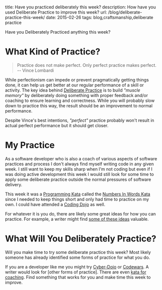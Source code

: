 title: Have you practiced deliberately this week?
description: How have you used Deliberate Practice to improve this week?
url: /blog/deliberate-practice-this-week/
date: 2015-02-26
tags: blog,craftsmanship,deliberate practice

Have you Deliberately Practiced anything this week? 

<!-- end-of-preview -->

# What Kind of Practice?

> Practice does not make perfect. Only perfect practice makes perfect.
-- Vince Lombardi

While perfectionism can impede or prevent pragmatically getting things done, it can help us get better at our regular performance of a skill or activity. The key idea behind [Deliberate Practice](http://codingdojo.org/cgi-bin/index.pl?DeliberatePractice) is to build *"muscle memory"* by deliberately doing something with proper feedback and/or coaching to ensure learning and correctness.  While you will probably slow down to practice this way, the result should be an improvement to normal performance.

Despite Vince's best intentions, *"perfect"* practice probably won't result in actual perfect performance but it should get closer.

# My Practice #

As a software developer who is also a coach of various aspects of software practices and process I don't always find myself writing code in any given week. I still want to keep my skills sharp when I'm not coding but even if I was doing active development this week I would still look for some time to apply some deliberate practice outside the normal pressures of software delivery. 

This week it was a [Programming Kata](http://en.wikipedia.org/wiki/Kata_(programming)) called the [Numbers In Words Kata](http://codingdojo.org/cgi-bin/index.pl?KataNumbersInWords) since I needed to keep things short and only had time to practice on my own. I could have attended a [Coding Dojo](http://codingdojo.org/cgi-bin/index.pl?WhatIsCodingDojo) as well.

For whatever it is you do, there are likely some great ideas for how you can practice.  For example, a writer might find [some of these ideas](https://www.quora.com/What-are-some-examples-of-deliberate-practice-for-writers) valuable.

# What Will You Deliberately Practice?

Will you make time to try some deliberate practice this week? Most likely someone has already identified some forms of practice for what you do. 

If you are a developer like me you might try [Cyber-Dojo](http://cyber-dojo.org) or [Codewars](http://www.codewars.com/r/evX2LA). A writer would look for [other forms of practice]. There are even [kata for coaching](http://www-personal.umich.edu/~mrother/The_Coaching_Kata.html).  Find something that works for you and make time this week to improve.

